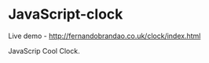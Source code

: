 # JavaScript-clock

Live demo - http://fernandobrandao.co.uk/clock/index.html

JavaScrip Cool Clock.

